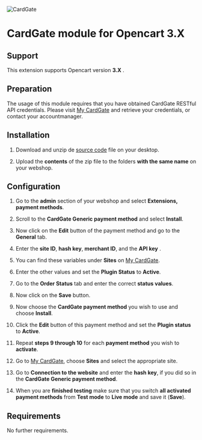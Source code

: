 ![CardGate](https://cdn.curopayments.net/thumb/200/logos/cardgate.png)

# CardGate module for Opencart 3.X

## Support

This extension supports Opencart version **3.X** .

## Preparation

The usage of this module requires that you have obtained CardGate RESTful API credentials.
Please visit [My CardGate](https://my.cardgate.com/) and retrieve your credentials, or contact your accountmanager.

## Installation

1. Download and unzip de [source code](https://github.com/cardgate/opencart3/releases/) file on your desktop.

2. Upload the **contents** of the zip file to the folders **with the same name** on your webshop.

## Configuration

1. Go to the **admin** section of your webshop and select **Extensions, payment methods**.

2. Scroll to the **CardGate Generic payment method** and select **Install**.

3. Now click on the **Edit** button of the payment method and go to the **General** tab.

4. Enter the **site ID**, **hash key**, **merchant ID**, and the **API key** .

5. You can find these variables under **Sites** on [My CardGate](https://my.cardgate.com/).

6. Enter the other values and set the **Plugin Status** to **Active**.

7. Go to the **Order Status** tab and enter the correct **status values**.

8. Now click on the **Save** button.

9. Now choose the **CardGate payment method** you wish to use and choose **Install**.

10. Click the **Edit** button of this payment method and set the **Plugin status** to **Active**.

11. Repeat **steps 9 through 10** for each **payment method** you wish to **activate**.

12. Go to [My CardGate](https://my.cardgate.com/), choose **Sites** and select the appropriate site.

13. Go to **Connection to the website** and enter the **hash key**, if you did so in the **CardGate Generic payment method**.

14. When you are **finished testing** make sure that you switch **all activated payment methods** from **Test mode** to **Live mode** and save it (**Save**).

## Requirements

No further requirements.